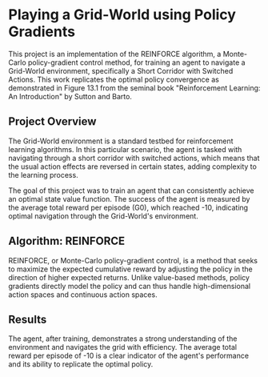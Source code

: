 # Playing a Grid-World using Policy Gradients

This project is an implementation of the REINFORCE algorithm, a Monte-Carlo policy-gradient control method, for training an agent to navigate a Grid-World environment, specifically a Short Corridor with Switched Actions. This work replicates the optimal policy convergence as demonstrated in Figure 13.1 from the seminal book "Reinforcement Learning: An Introduction" by Sutton and Barto.

## Project Overview

The Grid-World environment is a standard testbed for reinforcement learning algorithms. In this particular scenario, the agent is tasked with navigating through a short corridor with switched actions, which means that the usual action effects are reversed in certain states, adding complexity to the learning process.

The goal of this project was to train an agent that can consistently achieve an optimal state value function. The success of the agent is measured by the average total reward per episode (G0), which reached -10, indicating optimal navigation through the Grid-World's environment.

## Algorithm: REINFORCE

REINFORCE, or Monte-Carlo policy-gradient control, is a method that seeks to maximize the expected cumulative reward by adjusting the policy in the direction of higher expected returns. Unlike value-based methods, policy gradients directly model the policy and can thus handle high-dimensional action spaces and continuous action spaces.

## Results

The agent, after training, demonstrates a strong understanding of the environment and navigates the grid with efficiency. The average total reward per episode of -10 is a clear indicator of the agent's performance and its ability to replicate the optimal policy.
